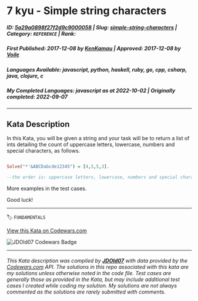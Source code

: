 # 7 kyu - Simple string characters

##### **ID**: [5a29a0898f27f2d9c9000058](https://www.codewars.com/kata/5a29a0898f27f2d9c9000058) | **Slug**: [simple-string-characters](https://www.codewars.com/kata/5a29a0898f27f2d9c9000058) | **Category**: `REFERENCE` | **Rank**: <span style="color:white">7 kyu</span>

##### **First Published**: 2017-12-08 ***by*** [KenKamau](https://www.codewars.com/users/KenKamau) | **Approved**: 2017-12-08 ***by*** [Voile](https://www.codewars.com/users/Voile)

##### **Languages Available**: javascript, python, haskell, ruby, go, cpp, csharp, java, clojure, c

##### **My Completed Languages**: javascript ***as at*** 2022-10-02 | **Originally completed**: 2022-09-07

---

## Kata Description


In this Kata, you will be given a string and your task will be to return a list of ints detailing the count of uppercase letters, lowercase, numbers and special characters, as follows.



```Haskell

Solve("*'&ABCDabcde12345") = [4,5,5,3]. 

--the order is: uppercase letters, lowercase, numbers and special characters.

```



More examples in the test cases. 



Good luck!







---


🏷 `FUNDAMENTALS`


[View this Kata on Codewars.com](https://www.codewars.com/kata/5a29a0898f27f2d9c9000058)

![](https://www.codewars.com/users/jdold07/badges/large "JDOld07 Codewars Badge")

---

###### *This Kata description was compiled by [**JDOld07**](https://tpstech.dev) with data provided by the [Codewars.com](https://www.codewars.com) API.  The solutions in this repo associated with this kata are my solutions unless otherwise noted in the code file.  Test cases are generally those as provided in the Kata, but may include additional test cases I created while coding my solution.  My solutions are not always commented as the solutions are rarely submitted with comments.*
